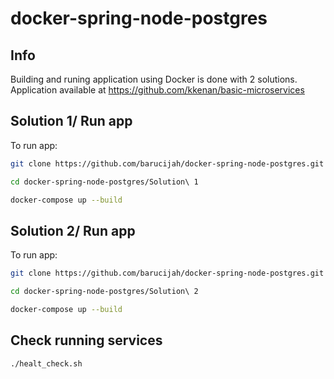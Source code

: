 # docker-spring-node-postgres

## Info
Building and runing application using Docker is done with 2 solutions.
Application available at https://github.com/kkenan/basic-microservices

## Solution 1/ Run app
To run app:
```bash
git clone https://github.com/barucijah/docker-spring-node-postgres.git
```
```bash
cd docker-spring-node-postgres/Solution\ 1
```
```bash
docker-compose up --build
```

## Solution 2/ Run app
To run app:
```bash
git clone https://github.com/barucijah/docker-spring-node-postgres.git
```
```bash
cd docker-spring-node-postgres/Solution\ 2
```
```bash
docker-compose up --build
```

## Check running services
```bash
./healt_check.sh
```
